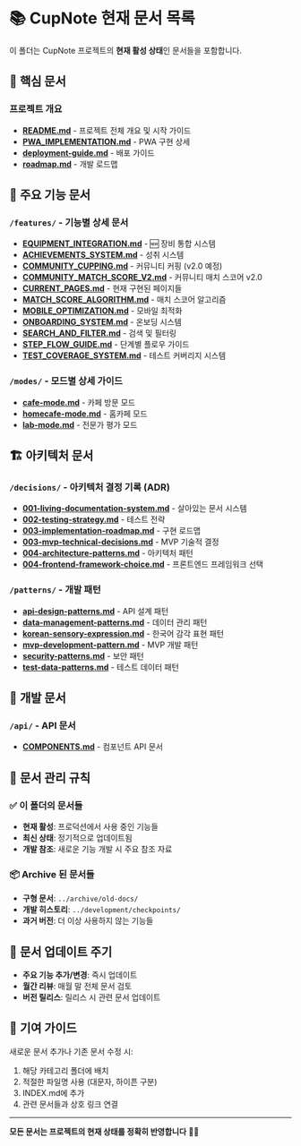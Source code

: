 # 📚 CupNote 현재 문서 목록

이 폴더는 CupNote 프로젝트의 **현재 활성 상태**인 문서들을 포함합니다.

## 🚀 핵심 문서

### 프로젝트 개요
- **[README.md](README.md)** - 프로젝트 전체 개요 및 시작 가이드
- **[PWA_IMPLEMENTATION.md](PWA_IMPLEMENTATION.md)** - PWA 구현 상세
- **[deployment-guide.md](deployment-guide.md)** - 배포 가이드
- **[roadmap.md](roadmap.md)** - 개발 로드맵

## 🎯 주요 기능 문서

### `/features/` - 기능별 상세 문서
- **[EQUIPMENT_INTEGRATION.md](features/EQUIPMENT_INTEGRATION.md)** - 🆕 장비 통합 시스템
- **[ACHIEVEMENTS_SYSTEM.md](features/ACHIEVEMENTS_SYSTEM.md)** - 성취 시스템
- **[COMMUNITY_CUPPING.md](features/COMMUNITY_CUPPING.md)** - 커뮤니티 커핑 (v2.0 예정)
- **[COMMUNITY_MATCH_SCORE_V2.md](features/COMMUNITY_MATCH_SCORE_V2.md)** - 커뮤니티 매치 스코어 v2.0
- **[CURRENT_PAGES.md](features/CURRENT_PAGES.md)** - 현재 구현된 페이지들
- **[MATCH_SCORE_ALGORITHM.md](features/MATCH_SCORE_ALGORITHM.md)** - 매치 스코어 알고리즘
- **[MOBILE_OPTIMIZATION.md](features/MOBILE_OPTIMIZATION.md)** - 모바일 최적화
- **[ONBOARDING_SYSTEM.md](features/ONBOARDING_SYSTEM.md)** - 온보딩 시스템
- **[SEARCH_AND_FILTER.md](features/SEARCH_AND_FILTER.md)** - 검색 및 필터링
- **[STEP_FLOW_GUIDE.md](features/STEP_FLOW_GUIDE.md)** - 단계별 플로우 가이드
- **[TEST_COVERAGE_SYSTEM.md](features/TEST_COVERAGE_SYSTEM.md)** - 테스트 커버리지 시스템

### `/modes/` - 모드별 상세 가이드
- **[cafe-mode.md](modes/cafe-mode.md)** - 카페 방문 모드
- **[homecafe-mode.md](modes/homecafe-mode.md)** - 홈카페 모드
- **[lab-mode.md](modes/lab-mode.md)** - 전문가 평가 모드

## 🏗️ 아키텍처 문서

### `/decisions/` - 아키텍처 결정 기록 (ADR)
- **[001-living-documentation-system.md](decisions/001-living-documentation-system.md)** - 살아있는 문서 시스템
- **[002-testing-strategy.md](decisions/002-testing-strategy.md)** - 테스트 전략
- **[003-implementation-roadmap.md](decisions/003-implementation-roadmap.md)** - 구현 로드맵
- **[003-mvp-technical-decisions.md](decisions/003-mvp-technical-decisions.md)** - MVP 기술적 결정
- **[004-architecture-patterns.md](decisions/004-architecture-patterns.md)** - 아키텍처 패턴
- **[004-frontend-framework-choice.md](decisions/004-frontend-framework-choice.md)** - 프론트엔드 프레임워크 선택

### `/patterns/` - 개발 패턴
- **[api-design-patterns.md](patterns/api-design-patterns.md)** - API 설계 패턴
- **[data-management-patterns.md](patterns/data-management-patterns.md)** - 데이터 관리 패턴
- **[korean-sensory-expression.md](patterns/korean-sensory-expression.md)** - 한국어 감각 표현 패턴
- **[mvp-development-pattern.md](patterns/mvp-development-pattern.md)** - MVP 개발 패턴
- **[security-patterns.md](patterns/security-patterns.md)** - 보안 패턴
- **[test-data-patterns.md](patterns/test-data-patterns.md)** - 테스트 데이터 패턴

## 🔧 개발 문서

### `/api/` - API 문서
- **[COMPONENTS.md](api/COMPONENTS.md)** - 컴포넌트 API 문서

## 📝 문서 관리 규칙

### ✅ 이 폴더의 문서들
- **현재 활성**: 프로덕션에서 사용 중인 기능들
- **최신 상태**: 정기적으로 업데이트됨
- **개발 참조**: 새로운 기능 개발 시 주요 참조 자료

### 📦 Archive 된 문서들
- **구형 문서**: `../archive/old-docs/`
- **개발 히스토리**: `../development/checkpoints/`
- **과거 버전**: 더 이상 사용하지 않는 기능들

## 🔄 문서 업데이트 주기

- **주요 기능 추가/변경**: 즉시 업데이트
- **월간 리뷰**: 매월 말 전체 문서 검토
- **버전 릴리스**: 릴리스 시 관련 문서 업데이트

## 🤝 기여 가이드

새로운 문서 추가나 기존 문서 수정 시:
1. 해당 카테고리 폴더에 배치
2. 적절한 파일명 사용 (대문자, 하이픈 구분)
3. INDEX.md에 추가
4. 관련 문서들과 상호 링크 연결

---

**모든 문서는 프로젝트의 현재 상태를 정확히 반영합니다** 📖✨